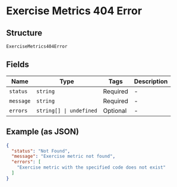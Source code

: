 
# Exercise Metrics 404 Error

## Structure

`ExerciseMetrics404Error`

## Fields

| Name | Type | Tags | Description |
|  --- | --- | --- | --- |
| `status` | `string` | Required | - |
| `message` | `string` | Required | - |
| `errors` | `string[] \| undefined` | Optional | - |

## Example (as JSON)

```json
{
  "status": "Not Found",
  "message": "Exercise metric not found",
  "errors": [
    "Exercise metric with the specified code does not exist"
  ]
}
```

